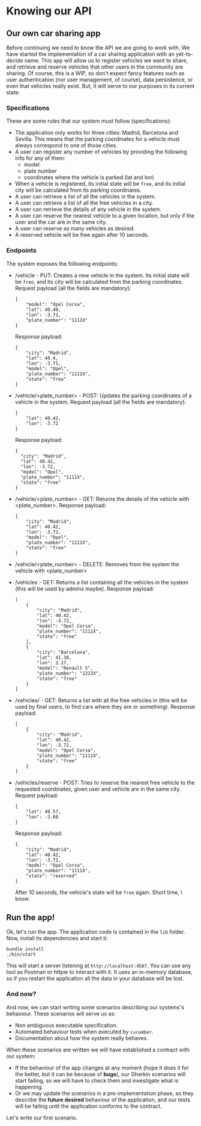 # Knowing our API

## Our own car sharing app

Before continuing we need to know the API we are going to work with. We have started the implementation of a car sharing application with an yet-to-decide name. This app will allow us to register vehicles we want to share, and retrieve and reserve vehicles that other users in the community are sharing. Of course, this is a WIP, so don't expect fancy features such as user authentication (nor user management, of course), data persistence, or even that vehicles really exist. But, it will serve to our purposes in its current state.

### Specifications

These are some rules that our system must follow (specifications):

* The application only works for three cities: Madrid, Barcelona and Sevilla. This means that the parking coordinates for a vehicle must always correspond to one of those cities.
* A user can register any number of vehicles by providing the following info for any of them:
  - model
  - plate number
  - coordinates where the vehicle is parked (lat and lon)
* When a vehicle is registered, its initial state will be `free`, and its initial city will be calculated from its parking coordinates.
* A user can retrieve a list of all the vehicles in the system.
* A user can retrieve a list of all the free vehicles in a city.
* A user can retrieve the details of any vehicle in the system.
* A user can reserve the nearest vehicle to a given location, but only if the user and the car are in the same city.
* A user can reserve as many vehicles as desired.
* A reserved vehicle will be free again after 10 seconds.

### Endpoints

The system exposes the following endpoints:

- /vehicle - PUT:
  Creates a new vehicle in the system. Its initial state will be `free`, and its city will be calculated from the parking coordinates.
  Request payload (all the fields are mandatory):
  ```
  {
      "model": "Opel Corsa",
      "lat": 40.40,
      "lon": -3.71,
      "plate_number": "1111X"
  }
  ```
  Response payload:
  ```
  {
      "city": "Madrid",
      "lat": 40.4,
      "lon": -3.71,
      "model": "Opel",
      "plate_number": "1111X",
      "state": "free"
  }  
  ```

- /vehicle/<plate_number> - POST:
  Updates the parking coordinates of a vehicle in the system.
  Request payload (all the fields are mandatory):
  ```
  {
      "lat": 40.42,
      "lon": -3.72
  }
  ```
  Response payload:
  ```
  {
    "city": "Madrid",
    "lat": 40.42,
    "lon": -3.72,
    "model": "Opel",
    "plate_number": "1111X",
    "state": "free"
  }
  ```

- /vehicle/<plate_number> - GET:
  Returns the details of the vehicle with <plate_number>.
  Response payload:
  ```
  {
      "city": "Madrid",
      "lat": 40.42,
      "lon": -3.72,
      "model": "Opel",
      "plate_number": "1111X",
      "state": "free"
  }
  ```
- /vehicle/<plate_number> - DELETE:
  Removes from the system the vehicle with <plate_number>

- /vehicles - GET:
  Returns a list containing all the vehicles in the system (this will be used by admins maybe).
  Response payload:
  ```
  [
      {
          "city": "Madrid",
          "lat": 40.42,
          "lon": -3.72,
          "model": "Opel Corsa",
          "plate_number": "1111X",
          "state": "free"
      },
      {
          "city": "Barcelona",
          "lat": 41.38,
          "lon": 2.17,
          "model": "Renault 5",
          "plate_number": "2222X",
          "state": "free"
      }
  ]
  ```

- /vehicles/<city> - GET:
  Returns a list with all the free vehicles in <city> (this will be used by final users, to find cars where they are or something).
  Response payload:
  ```
  [
      {
          "city": "Madrid",
          "lat": 40.42,
          "lon": -3.72,
          "model": "Opel Corsa",
          "plate_number": "1111X",
          "state": "free"
      }
  ]
  ```

- /vehicles/reserve - POST:
  Tries to reserve the nearest free vehicle to the requested coordinates, given user and vehicle are in the same city.
  Request payload:
  ```
  {
      "lat": 40.57,
      "lon": -3.68
  }
  ```
  Response payload:
  ```
  {
      "city": "Madrid",
      "lat": 40.42,
      "lon": -3.72,
      "model": "Opel Corsa",
      "plate_number": "1111X",
      "state": "reserved"
  }
  ```
  After 10 seconds, the vehicle's state will be `free` again. Short time, I know.

## Run the app!

Ok, let's run the app. The application code is contained in the `lib` folder. Now, install its dependencies and start it:
```
bundle install
./bin/start
```

This will start a server listening at `http://localhost:4567`. You can use any tool as Postman or httpie to interact with it. It uses an in-memory database, so if you restart the application all the data in your database will be lost.

### And now?

And now, we can start writing some scenarios describing our systems's behaviour. These scenarios will serve us as:
- Non ambiguous executable specification.
- Automated behaviour tests when executed by `cucumber`.
- Documentation about how the system really behaves.

When these scenarios are written we will have established a contract with our system:
- If the behaviour of the app changes at any moment (hope it does it for the better, but it can be because of **bugs**), our Gherkin scenarios will start failing, so we will have to check them and investigate what is happening.
- Or we may update the scenarios in a pre-implementation phase, so they describe the **future desired** behaviour of the application, and our tests will be failing until the application conforms to the contract.

Let's write our first scenario.
